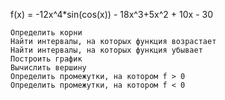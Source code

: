 f(x) = -12x^4*sin(cos(x)) - 18x^3+5x^2 + 10x - 30

    Определить корни
    Найти интервалы, на которых функция возрастает
    Найти интервалы, на которых функция убывает
    Построить график
    Вычислить вершину
    Определить промежутки, на котором f > 0
    Определить промежутки, на котором f < 0
